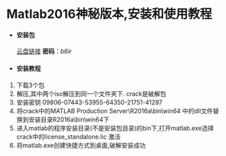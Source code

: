 **Matlab2016神秘版本,安装和使用教程**
===
+ #### 安装包  
    [云盘链接](https://pan.baidu.com/s/19SC-S9igBMdT1NjbSo3FrA "破解版") **密码**：*b6ir*
+ #### 安装教程
1. 下载3个包
2. 解压,其中两个iso解压到同一个文件夹下.  crack是破解包
3. 安装密钥
    09806-07443-53955-64350-21751-41297
5. 将crack中的MATLAB Production Server\R2016a\bin\win64 中的dll文件替换到安装目录R2016a\bin\win64下
6. 进入matlab的程序安装目录(不是安装包目录)的bin下,打开matlab.exe选择crack中的license_standalone.lic 激活
7. 将matlab.exe创建快捷方式到桌面,破解安装成功
